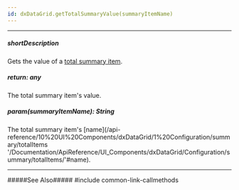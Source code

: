 ```yaml
---
id: dxDataGrid.getTotalSummaryValue(summaryItemName)
---
```

---
##### shortDescription
Gets the value of a [total summary item](/api-reference/10%20UI%20Components/dxDataGrid/1%20Configuration/summary/totalItems '/Documentation/ApiReference/UI_Components/dxDataGrid/Configuration/summary/totalItems/').

##### return: any
The total summary item's value.

##### param(summaryItemName): String
The total summary item's [name](/api-reference/10%20UI%20Components/dxDataGrid/1%20Configuration/summary/totalItems '/Documentation/ApiReference/UI_Components/dxDataGrid/Configuration/summary/totalItems/'#name).

---
#####See Also#####
#include common-link-callmethods